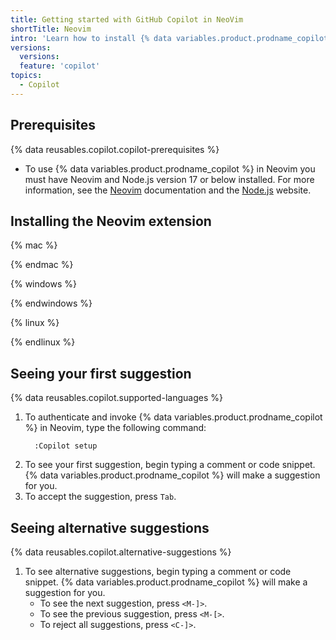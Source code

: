 ```yaml
---
title: Getting started with GitHub Copilot in NeoVim
shortTitle: Neovim
intro: 'Learn how to install {% data variables.product.prodname_copilot %} in Neovim, and start seeing suggestions as you write comments and code.'
versions:
  versions:
  feature: 'copilot'
topics: 
  - Copilot
---
```


## Prerequisites

{% data reusables.copilot.copilot-prerequisites %}
- To use {% data variables.product.prodname_copilot %} in Neovim you must have Neovim and Node.js version 17 or below installed. For more information, see the [Neovim](https://neovim.io/doc/) documentation and the [Node.js](https://nodejs.org/en/) website.

## Installing the Neovim extension

{% mac %}


{% endmac %}


{% windows %}



{% endwindows %}




{% linux %}



{% endlinux %}

## Seeing your first suggestion

{% data reusables.copilot.supported-languages %}

1. To authenticate and invoke {% data variables.product.prodname_copilot %} in Neovim, type the following command:
    ```
      :Copilot setup
    ```
1. To see your first suggestion, begin typing a comment or code snippet. {% data variables.product.prodname_copilot %} will make a suggestion for you.
1. To accept the suggestion, press `Tab`.

## Seeing alternative suggestions

{% data reusables.copilot.alternative-suggestions %}

1. To see alternative suggestions, begin typing a comment or code snippet. {% data variables.product.prodname_copilot %} will make a suggestion for you.
      - To see the next suggestion, press `<M-]>`.
      - To see the previous suggestion, press `<M-[>`.
      - To reject all suggestions, press `<C-]>`.
